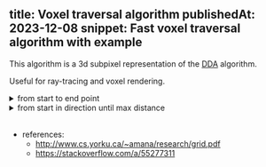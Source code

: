 title: Voxel traversal algorithm
publishedAt: 2023-12-08
snippet: Fast voxel traversal algorithm with example
---

This algorithm is a 3d subpixel representation of the [DDA](https://en.wikipedia.org/wiki/Digital_differential_analyzer_(graphics_algorithm)) algorithm.

Useful for ray-tracing and voxel rendering.

<canvas id="ctx" class="full-width" height="400"></canvas>
<script src="js/3d/vta/main.js" type="module"></script>

<details>
<summary>from start to end point</summary>

```js
---replace("js/3d/vta/start_end.js")---
```
</details>

<details>
<summary>from start in direction until max distance</summary>

```js
---replace("js/3d/vta/start_dir_dis.js")---
```
</details>

</br>

- references:
  - <http://www.cs.yorku.ca/~amana/research/grid.pdf>
  - <https://stackoverflow.com/a/55277311>